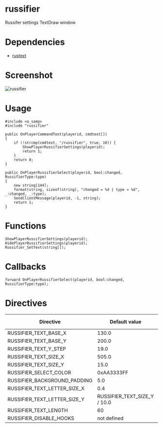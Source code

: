 # russifier
Russifer settings TextDraw window

# Dependencies
- [rustext](https://github.com/ziggi/rustext)

# Screenshot

![russifier](https://user-images.githubusercontent.com/1020099/42131912-a08b08b8-7d15-11e8-93f6-aa0478d4b095.png)

# Usage

```Pawn
#include <a_samp>
#include "russifier"

public OnPlayerCommandText(playerid, cmdtext[])
{
	if (!strcmp(cmdtext, "/russifier", true, 10)) {
		ShowPlayerRussifierSettings(playerid);
		return 1;
	}
	return 0;
}

public OnPlayerRussifierSelect(playerid, bool:changed, RussifierType:type)
{
	new string[144];
	format(string, sizeof(string), "changed = %d | type = %d", _:changed, _:type);
	SendClientMessage(playerid, -1, string);
	return 1;
}
```

# Functions

```Pawn
ShowPlayerRussifierSettings(playerid);
HidePlayerRussifierSettings(playerid);
Russifier_SetText(string[]);
```

# Callbacks

```Pawn
forward OnPlayerRussifierSelect(playerid, bool:changed, RussifierType:type);
```

# Directives

Directive | Default value | Can be redefined
----------|---------------|-----------------
RUSSIFIER_TEXT_BASE_X | 130.0 | yes
RUSSIFIER_TEXT_BASE_Y | 200.0 | yes
RUSSIFIER_TEXT_Y_STEP | 19.0 | yes
RUSSIFIER_TEXT_SIZE_X | 505.0 | yes
RUSSIFIER_TEXT_SIZE_Y | 15.0 | yes
RUSSIFIER_SELECT_COLOR | 0xAA3333FF | yes
RUSSIFIER_BACKGROUND_PADDING | 5.0 | yes
RUSSIFIER_TEXT_LETTER_SIZE_X | 0.4 | yes
RUSSIFIER_TEXT_LETTER_SIZE_Y | RUSSIFIER_TEXT_SIZE_Y / 10.0 | yes
RUSSIFIER_TEXT_LENGTH | 60 | yes
RUSSIFIER_DISABLE_HOOKS | not defined | yes
